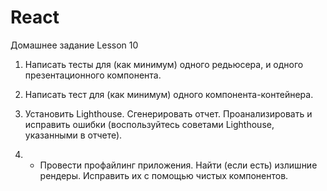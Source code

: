 # React
Домашнее задание Lesson 10

1. Написать тесты для (как минимум) одного редьюсера, и одного презентационного компонента.

2. Написать тест для (как минимум) одного компонента-контейнера.

3. Установить Lighthouse. Сгенерировать отчет. Проанализировать и исправить ошибки
(воспользуйтесь советами Lighthouse, указанными в отчете).

4. * Провести профайлинг приложения. Найти (если есть) излишние рендеры. Исправить их с
помощью чистых компонентов.
